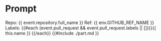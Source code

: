 # Prompt

Repo: {{ event.repository.full_name }}
Ref: {{ env.GITHUB_REF_NAME }}
Labels: {{#each (event.pull_request && event.pull_request.labels || [])}}{{ this.name }} {{/each}}
{{#include ./part.md }}
